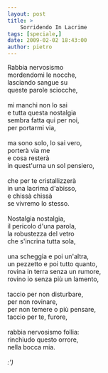```yaml
---
layout: post
title: >
    Sorridendo In Lacrime
tags: [speciale,]
date: 2009-02-02 18:43:00
author: pietro
---
```

Rabbia nervosismo<br/>mordendomi le nocche,<br/>lasciando sangue su<br/>queste parole sciocche,<br/><br/>mi manchi non lo sai<br/>e tutta questa nostalgia<br/>sembra fatta qui per noi,<br/>per portarmi via,<br/><br/>ma sono solo, lo sai vero,<br/>porterà via me<br/>e cosa resterà<br/>in quest'urna un sol pensiero,<br/><br/>che per te cristallizzerà<br/>in una lacrima d'abisso,<br/>e chissà chissà<br/>se vivremo lo stesso.<br/><br/>Nostalgia nostalgia,<br/>il pericolo d'una parola,<br/>la robustezza del vetro<br/>che s'incrina tutta sola,<br/><br/>una scheggia e poi un'altra,<br/>un pezzetto e poi tutto quanto,<br/>rovina in terra senza un rumore,<br/>rovino io senza più un lamento,<br/><br/>taccio per non disturbare,<br/>per non rovinare,<br/>per non temere o più pensare,<br/>taccio per te, furore,<br/><br/>rabbia nervosismo follia:<br/>rinchiudo questo orrore,<br/>nella bocca mia.<br/><br/><span style="font-style: italic">:')</span>
